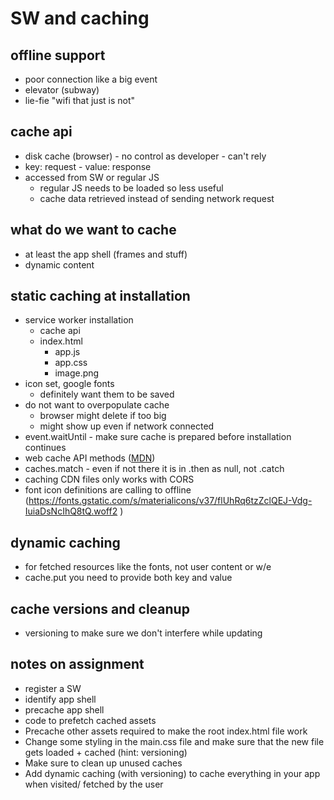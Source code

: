 # SW and caching

## offline support 

* poor connection like a big event
* elevator (subway)
* lie-fie "wifi that just is not"

## cache api

* disk cache (browser) - no control as developer - can't rely 
* key: request - value: response 
* accessed from SW or regular JS 
	* regular JS needs to be loaded so less useful
	* cache data retrieved instead of sending network request 

## what do we want to cache

* at least the app shell (frames and stuff)
* dynamic content 

## static caching at installation

* service worker installation
	* cache api
	* index.html 
		* app.js
		* app.css
		* image.png
* icon set, google fonts
	* definitely want them to be saved
* do not want to overpopulate cache 
	* browser might delete if too big
	* might show up even if network connected
* event.waitUntil - make sure cache is prepared before installation continues 
* web cache API methods ([MDN](https://developer.mozilla.org/en-US/docs/Web/API/Cache)) 
* caches.match - even if not there it is in .then as null, not .catch 
* caching CDN files only works with CORS 
* font icon definitions are calling to offline (https://fonts.gstatic.com/s/materialicons/v37/flUhRq6tzZclQEJ-Vdg-IuiaDsNcIhQ8tQ.woff2 )

## dynamic caching 

* for fetched resources like the fonts, not user content or w/e 
* cache.put you need to provide both key and value 

## cache versions and cleanup 

* versioning to make sure we don't interfere while updating 

## notes on assignment

* register a SW
* identify app shell 
* precache app shell
* code to prefetch cached assets 
* Precache other assets required to make the root index.html file work
* Change some styling in the main.css file and make sure that the new file gets loaded + cached (hint: versioning)
* Make sure to clean up unused caches
* Add dynamic caching (with versioning) to cache everything in your app when visited/ fetched by the user


